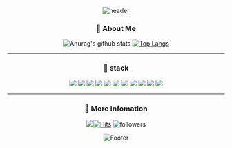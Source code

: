 <div align=center>
  
  
![header](https://capsule-render.vercel.app/api?type=waving&color=auto&height=300&section=header&text=%20Hi,%20I’m%20Hansol&fontSize=70)
  
  
  
  
### 🔹 About Me

![Anurag's github stats](https://github-readme-stats.vercel.app/api?username=one-sound-J&show_icons=true&theme=solarized-light) [![Top Langs](https://github-readme-stats.vercel.app/api/top-langs/?username=one-sound-J&layout=compact&theme=solarized-light)](https://github.com/one-sound-J)
  
  
  
  
  
<hr>

  
  
### 🔹 stack 

  
  
<img src="https://img.shields.io/badge/JAVA-007396?style=for-the-badge&logo=java&logoColor=white">
<img src="https://img.shields.io/badge/Spring-6DB33F?style=for-the-badge&logo=Spring&logoColor=white">
<img src="https://img.shields.io/badge/oracle-F80000?style=for-the-badge&logo=oracle&logoColor=white">
<img src="https://img.shields.io/badge/mysql-4479A1?style=for-the-badge&logo=mysql&logoColor=white">
<img src="https://img.shields.io/badge/javascript-F7DF1E?style=for-the-badge&logo=javascript&logoColor=black">
<img src="https://img.shields.io/badge/react-61DAFB?style=for-the-badge&logo=react&logoColor=black">
<img src="https://img.shields.io/badge/vue.js-4FC08D?style=for-the-badge&logo=vue.js&logoColor=white">
<img src="https://img.shields.io/badge/html-E34F26?style=for-the-badge&logo=html5&logoColor=white">
<img src="https://img.shields.io/badge/css-1572B6?style=for-the-badge&logo=css3&logoColor=white">
<img src="https://img.shields.io/badge/github-181717?style=for-the-badge&logo=github&logoColor=white">
<img src="https://img.shields.io/badge/aws-232F3E?style=for-the-badge&logo=aws&logoColor=white">

  
  
<hr>
  
  
  
### 🔹 More Infomation

<a href="https://one-sound.tistory.com/">
<img
src="http://img.shields.io/badge/-Tech%20Blog-655ced?style=flat&logo=github&link=https://one-sound.tistory.com/"


     
     

[![Hits](https://hits.seeyoufarm.com/api/count/incr/badge.svg?url=https%3A%2F%2Fgithub.com%2Fone-sound-J&count_bg=%23C2C5BF&title_bg=%23FAE038&icon=&icon_color=%23E7E7E7&title=hits&edge_flat=false)](https://hits.seeyoufarm.com)
![followers](https://img.shields.io/github/followers/one-sound-J?style=social)


  
![Footer](https://capsule-render.vercel.app/api?type=waving&color=auto&height=200&section=footer)

     
</div>
